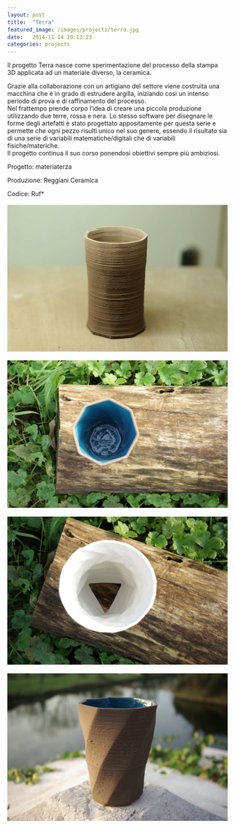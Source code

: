 ```yaml
---
layout: post
title:  "Terra"
featured_image: /images/projects/terra.jpg
date:   2014-11-14 19:13:23
categories: projects
---
```


Il progetto Terra nasce come sperimentazione del processo della stampa 3D applicata ad un materiale diverso, la ceramica.

Grazie alla collaborazione con un artigiano del settore viene costruita una macchina che è in grado di estrudere argilla, iniziando così un intenso periodo di prova e di raffinamento del processo.  
Nel frattempo prende corpo l’idea di creare una piccola produzione utilizzando due terre, rossa e nera. Lo stesso software per disegnare le forme degli artefatti è stato progettato appositamente per questa serie e permette che ogni pezzo risulti unico nel suo genere, essendo il risultato sia di una serie di variabili matematiche/digitali che di variabili fisiche/materiche.  
Il progetto continua il suo corso ponendosi obiettivi sempre più ambiziosi.  

Progetto: materiaterza  

Produzione: Reggiani Ceramica  

Codice: Ruf*
<br>
<br>
![Alt text](/images/terra1.jpg)
<br>
<br>
![Alt text](/images/terra2.jpg)
<br>
<br>
![Alt text](/images/terra3.jpg)
<br>
<br>
![Alt text](/images/terra4.jpg)
